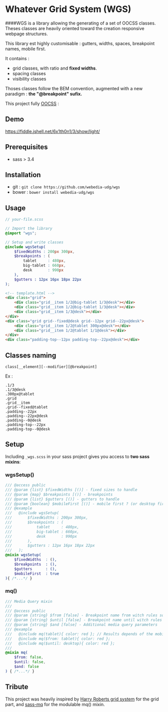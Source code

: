 Whatever Grid System (WGS)
===

####WGS is a library allowing the generating of a set of OOCSS classes. Theses classes are heavily oriented toward the creation responsive webpage structures.

This library est highly customisable : gutters, widths, spaces, breakpoint names, mobile first.

It contains :

* grid classes, with ratio and **fixed widths**.
* spacing classes
* visibility classes

Thoses classes follow the BEM convention, augmented with a new paradigm : **the "@breakpoint" sufix.**

This project fully [OOCSS](https://github.com/stubbornella/oocss/wiki) :

## Demo

https://fiddle.jshell.net/6x1th0n1/3/show/light/

## Prerequisites

* sass > 3.4

## Installation

* git : ``git clone https://github.com/webedia-udg/wgs``
* bower : ``bower install webedia-udg/wgs``

## Usage

```scss
// your-file.scss

// Import the library
@import "wgs";

// Setup and write classes
@include wgsSetup(
    $fixedWidths : 200px 300px,
    $breakpoints : (
        tablet     : 480px,
        big-tablet : 660px,
        desk       : 990px
    ),
    $gutters : 12px 16px 18px 22px
);

```

```html
<!-- template.html -->
<div class="grid">
    <div class="grid__item 1/2@big-tablet 1/3@desk"></div>
    <div class="grid__item 1/2@big-tablet 1/3@desk"></div>
    <div class="grid__item 1/3@desk"></div>
</div>
<div class="grid grid--fixed@desk grid--12px grid--22px@desk">
    <div class="grid__item 1/2@tablet 300px@desk"></div>
    <div class="grid__item 1/2@tablet 1/1@desk"></div>
</div>
<div class="padding-top--12px padding-top--22px@desk"></div>
```

## Classes naming


``class[__element][--modifier][@breakpoint]``

Ex :

```
.1/3
.1/3@desk
.300px@tablet
.grid
.grid__item
.grid--fixed@tablet
.padding--22px
.padding--22px@desk
.padding--0@desk
.padding-top--22px
.padding-top--0@desk
```

## Setup

Including ``_wgs.scss`` in your sass project gives you access to **two sass mixins**:

### wgsSetup()

```scss
/// @access public
/// @param {list} $fixedWidths [()] - fixed sizes to handle
/// @param {map} $breakpoints [()] - breakpoints
/// @param {list} $gutters [()] - gutters to handle
/// @param {boolean} $mobileFirst [()] - mobile first ? (or desktop first)
/// @example
///   @include wgsSetup(
///       $fixedWidths : 200px 300px,
///       $breakpoints : (
///           tablet     : 480px,
///           big-tablet : 660px,
///           desk       : 990px
///       ),
///       $gutters : 12px 16px 18px 22px
///   );
@mixin wgsSetup(
    $fixedWidths  : (),
    $breakpoints  : (),
    $gutters      : (),
    $mobileFirst  : true
){ /*...*/ }
```

### mq()

```scss
/// Media Query mixin
/// 
/// @access public
/// @param {string} $from [false] - Breakpoint name from witch rules sould be added
/// @param {string} $until [false] - Breakpoint name until witch rules sould be added
/// @param {string} $and [false] - Additional media query parameters
/// @example
///   @include mq(tablet){ color: red }; // Results depends of the mobile first approach
///   @include mq($from: tablet){ color: red };
///   @include mq($until: desktop){ color: red };
/// 
@mixin mq(
    $from: false,
    $until: false,
    $and: false
) { /*...*/ }
```

## Tribute

This project was heavily inspired by [Harry Roberts grid system](https://github.com/csswizardry/csswizardry-grids) for the grid part, and [sass-mq](https://github.com/sass-mq/sass-mq) for the modulable mq() mixin.




